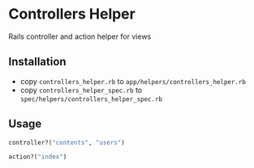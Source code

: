 # Controllers Helper

Rails controller and action helper for views

## Installation

* copy `controllers_helper.rb` to `app/helpers/controllers_helper.rb`
* copy `controllers_helper_spec.rb` to `spec/helpers/controllers_helper_spec.rb`

## Usage

```ruby
controller?("contents", "users")
```

```ruby
action?("index")
```
